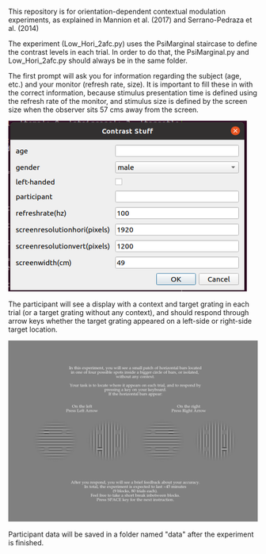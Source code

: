 This repository is for orientation-dependent contextual modulation experiments,
as explained in Mannion et al. (2017) and Serrano-Pedraza et al. (2014)


The experiment (Low_Hori_2afc.py) uses the PsiMarginal staircase to define the contrast levels in
each trial. In order to do that, the PsiMarginal.py and Low_Hori_2afc.py should
always be in the same folder. 

The first prompt will ask you for information regarding the subject (age, etc.)
and your monitor (refresh rate, size). It is important to fill these in with
the correct information, because stimulus presentation time is defined using the
refresh rate of the monitor, and stimulus size is defined by the screen size when
the observer sits 57 cms away from the screen.

![dialogbox](images/sub_info_dialog_box.png)

The participant will see a display with a context and target grating in each
trial (or a target grating without any context), and should respond through
arrow keys whether the target grating appeared on a left-side or right-side
target location.

![instructions](images/instruction_screen.png)

Participant data will be saved in a folder named "data" after the experiment is
finished.
